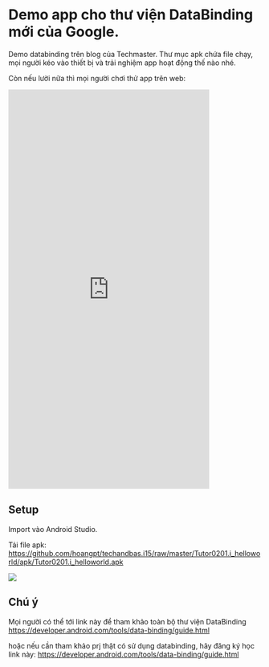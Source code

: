 Demo app cho thư viện DataBinding mới của Google.
==========================

Demo databinding trên blog của Techmaster.
Thư mục apk chứa file chạy, mọi người kéo vào thiết bị và trải nghiệm app hoạt động thế nào nhé.

Còn nếu lười nữa thì mọi người chơi thử app trên web:

<iframe src="https://appetize.io/embed/<PUBLIC KEY>?device=nexus5&scale=100&autoplay=false&orientation=portrait&deviceColor=black" width="400px" height="795px" frameborder="0" scrolling="no"></iframe>

## Setup
Import vào Android Studio.

Tải file apk: https://github.com/hoangpt/techandbas.i15/raw/master/Tutor0201.i_helloworld/apk/Tutor0201.i_helloworld.apk

![](https://raw.githubusercontent.com/hoangpt/techandbas.i15/master/Tutor0201_helloworld/apk/Tutor0201_helloandroid.gif)

## Chú ý
Mọi người có thể tới link này để tham khảo toàn bộ thư viện DataBinding
https://developer.android.com/tools/data-binding/guide.html

hoặc nếu cần tham khảo prj thật có sử dụng databinding, hãy đăng ký học link này:
https://developer.android.com/tools/data-binding/guide.html
